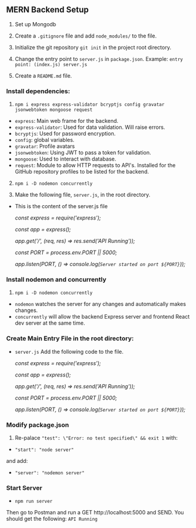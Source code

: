## MERN Backend Setup

1. Set up Mongodb

2. Create a `.gitignore` file and add `node_modules/` to the file.

3. Initialize the git repository `git init` in the project root directory.

4. Change the entry point to `server.js` in `package.json`. Example: `entry point: (index.js) server.js`

5. Create a `README.md` file.

### Install dependencies: 

1. `npm i express express-validator bcryptjs config gravatar jsonwebtoken mongoose request`
- `express`: Main web frame for the backend.
- `express-validator`: Used for data validation. Will raise errors.
- `bcryptjs`: Used for password encryption.
- `config`: global variables.
- `gravatar`: Profile avatars 
- `jsonwebtoken`: Using JWT to pass a token for validation.
- `mongoose`: Used to interact with database. 
- `request`: Module to allow HTTP requests to API's. Installed for the GitHub repository profiles to be listed for the backend.

2. `npm i -D nodemon concurrently`

3. Make the following file, `server.js`, in the root directory.

- This is the content of the server.js file

    _const express = require('express');_

    _const app = express();_

    _app.get('/', (req, res) => res.send('API Running'));_

    _const PORT = process.env.PORT || 5000;_

    _app.listen(PORT, () => console.log(`Server started on port ${PORT}`));_

### Install nodemon and concurrently
1. `npm i -D nodemon concurrently`
- `nodemon` watches the server for any changes and automatically makes changes.
- `concurrently` will allow the backend Express server and frontend React dev server at the same time.

### Create Main Entry File in the root directory:
- `server.js` Add the following code to the file.

    _const express = require('express');_

    _const app = express();_

    _app.get('/', (req, res) => res.send('API Running'));_

    _const PORT = process.env.PORT || 5000;_

    _app.listen(PORT, () => console.log(`Server started on port ${PORT}`));_

### Modify package.json
1. Re-palace `"test": \"Error: no test specified\" && exit 1` with:
- `"start": "node server"`


and add:
- `"server": "nodemon server"`

### Start Server
- `npm run server`

Then go to Postman and run a GET http://localhost:5000 and SEND.
You should get the following: `API Running`
